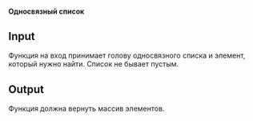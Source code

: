 #### Односвязный список

## Input

Функция на вход принимает голову односвязного списка и элемент, который нужно найти.
Список не бывает пустым.

## Output

Функция должна вернуть массив элементов.
